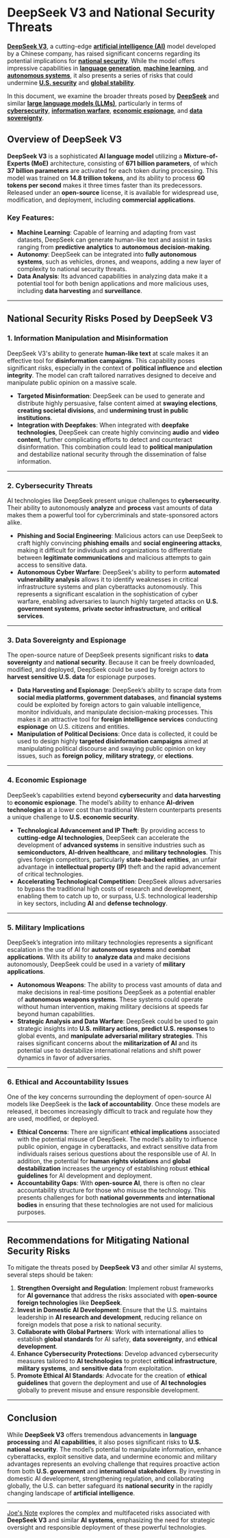 # **DeepSeek V3 and National Security Threats**

**[DeepSeek V3](/literary_products/joes_notes/DEEPSEEK_V3.md)**, a cutting-edge **[artificial intelligence (AI)](https://en.wikipedia.org/wiki/Artificial_intelligence)** model developed by a Chinese company, has raised significant concerns regarding its potential implications for **[national security](/literary_products/joes_notes/NATIONAL_SECURITY.md)**. While the model offers impressive capabilities in **[language generation](/literary_products/joes_notes/LANGUAGE_GENERATION.md)**, **[machine learning](/literary_products/joes_notes/MACHINE_LEARNING.md)**, and **[autonomous systems](/literary_products/joes_notes/AUTONOMOUS_SYSTEMS.md)**, it also presents a series of risks that could undermine **[U.S. security](/literary_products/joes_notes/US_SECURITY.md)** and **[global stability](/literary_products/joes_notes/GLOBAL_STABILITY.md)**.

In this document, we examine the broader threats posed by **[DeepSeek](/literary_products/joes_notes/DEEPSEEK_V3.md)** and similar **[large language models (LLMs)](/literary_products/joes_notes/LARGE_LANGUAGE_MODELS.md)**, particularly in terms of **[cybersecurity](/literary_products/joes_notes/CYBERSECURITY.md)**, **[information warfare](/literary_products/joes_notes/INFORMATION_WARFARE.md)**, **[economic espionage](/literary_products/joes_notes/ECONOMIC_ESPIONAGE.md)**, and **[data sovereignty](/literary_products/joes_notes/DATA_SOVEREIGNTY.md)**.

## **Overview of DeepSeek V3**

**DeepSeek V3** is a sophisticated **AI language model** utilizing a **Mixture-of-Experts (MoE)** architecture, consisting of **671 billion parameters**, of which **37 billion parameters** are activated for each token during processing. This model was trained on **14.8 trillion tokens**, and its ability to process **60 tokens per second** makes it three times faster than its predecessors. Released under an **open-source** license, it is available for widespread use, modification, and deployment, including **commercial applications**.

### Key Features:
- **Machine Learning**: Capable of learning and adapting from vast datasets, DeepSeek can generate human-like text and assist in tasks ranging from **predictive analytics** to **autonomous decision-making**.
- **Autonomy**: DeepSeek can be integrated into **fully autonomous systems**, such as vehicles, drones, and weapons, adding a new layer of complexity to national security threats.
- **Data Analysis**: Its advanced capabilities in analyzing data make it a potential tool for both benign applications and more malicious uses, including **data harvesting** and **surveillance**.

---

## **National Security Risks Posed by DeepSeek V3**

### **1. Information Manipulation and Misinformation**

DeepSeek V3's ability to generate **human-like text** at scale makes it an effective tool for **disinformation campaigns**. This capability poses significant risks, especially in the context of **political influence** and **election integrity**. The model can craft tailored narratives designed to deceive and manipulate public opinion on a massive scale.

- **Targeted Misinformation**: DeepSeek can be used to generate and distribute highly persuasive, false content aimed at **swaying elections**, **creating societal divisions**, and **undermining trust in public institutions**.
- **Integration with Deepfakes**: When integrated with **deepfake technologies**, DeepSeek can create highly convincing **audio** and **video content**, further complicating efforts to detect and counteract disinformation. This combination could lead to **political manipulation** and destabilize national security through the dissemination of false information.

---

### **2. Cybersecurity Threats**

AI technologies like DeepSeek present unique challenges to **cybersecurity**. Their ability to autonomously **analyze** and **process** vast amounts of data makes them a powerful tool for cybercriminals and state-sponsored actors alike.

- **Phishing and Social Engineering**: Malicious actors can use DeepSeek to craft highly convincing **phishing emails** and **social engineering attacks**, making it difficult for individuals and organizations to differentiate between **legitimate communications** and malicious attempts to gain access to sensitive data.
- **Autonomous Cyber Warfare**: DeepSeek's ability to perform **automated vulnerability analysis** allows it to identify weaknesses in critical infrastructure systems and plan cyberattacks autonomously. This represents a significant escalation in the sophistication of cyber warfare, enabling adversaries to launch highly targeted attacks on **U.S. government systems**, **private sector infrastructure**, and **critical services**.
  
---

### **3. Data Sovereignty and Espionage**

The open-source nature of DeepSeek presents significant risks to **data sovereignty** and **national security**. Because it can be freely downloaded, modified, and deployed, DeepSeek could be used by foreign actors to **harvest sensitive U.S. data** for espionage purposes.

- **Data Harvesting and Espionage**: DeepSeek’s ability to scrape data from **social media platforms**, **government databases**, and **financial systems** could be exploited by foreign actors to gain valuable intelligence, monitor individuals, and manipulate decision-making processes. This makes it an attractive tool for **foreign intelligence services** conducting **espionage** on U.S. citizens and entities.
- **Manipulation of Political Decisions**: Once data is collected, it could be used to design highly **targeted disinformation campaigns** aimed at manipulating political discourse and swaying public opinion on key issues, such as **foreign policy**, **military strategy**, or **elections**.

---

### **4. Economic Espionage**

DeepSeek’s capabilities extend beyond **cybersecurity** and **data harvesting** to **economic espionage**. The model’s ability to enhance **AI-driven technologies** at a lower cost than traditional Western counterparts presents a unique challenge to **U.S. economic security**.

- **Technological Advancement and IP Theft**: By providing access to **cutting-edge AI technologies**, DeepSeek can accelerate the development of **advanced systems** in sensitive industries such as **semiconductors**, **AI-driven healthcare**, and **military technologies**. This gives foreign competitors, particularly **state-backed entities**, an unfair advantage in **intellectual property (IP)** theft and the rapid advancement of critical technologies.
- **Accelerating Technological Competition**: DeepSeek allows adversaries to bypass the traditional high costs of research and development, enabling them to catch up to, or surpass, U.S. technological leadership in key sectors, including **AI** and **defense technology**.

---

### **5. Military Implications**

DeepSeek’s integration into military technologies represents a significant escalation in the use of AI for **autonomous systems** and **combat applications**. With its ability to **analyze data** and make decisions autonomously, DeepSeek could be used in a variety of **military applications**.

- **Autonomous Weapons**: The ability to process vast amounts of data and make decisions in real-time positions DeepSeek as a potential enabler of **autonomous weapons systems**. These systems could operate without human intervention, making military decisions at speeds far beyond human capabilities.
- **Strategic Analysis and Data Warfare**: DeepSeek could be used to gain strategic insights into **U.S. military actions**, **predict U.S. responses** to global events, and **manipulate adversarial military strategies**. This raises significant concerns about the **militarization of AI** and its potential use to destabilize international relations and shift power dynamics in favor of adversaries.

---

### **6. Ethical and Accountability Issues**

One of the key concerns surrounding the deployment of open-source AI models like DeepSeek is the **lack of accountability**. Once these models are released, it becomes increasingly difficult to track and regulate how they are used, modified, or deployed.

- **Ethical Concerns**: There are significant **ethical implications** associated with the potential misuse of DeepSeek. The model’s ability to influence public opinion, engage in cyberattacks, and extract sensitive data from individuals raises serious questions about the responsible use of AI. In addition, the potential for **human rights violations** and **global destabilization** increases the urgency of establishing robust **ethical guidelines** for AI development and deployment.
- **Accountability Gaps**: With **open-source AI**, there is often no clear accountability structure for those who misuse the technology. This presents challenges for both **national governments** and **international bodies** in ensuring that these technologies are not used for malicious purposes.

---

## **Recommendations for Mitigating National Security Risks**

To mitigate the threats posed by **DeepSeek V3** and other similar AI systems, several steps should be taken:

1. **Strengthen Oversight and Regulation**: Implement robust frameworks for **AI governance** that address the risks associated with **open-source foreign technologies** like **DeepSeek**.
2. **Invest in Domestic AI Development**: Ensure that the U.S. maintains leadership in **AI research and development**, reducing reliance on foreign models that pose a risk to national security.
3. **Collaborate with Global Partners**: Work with international allies to establish **global standards** for AI safety, **data sovereignty**, and **ethical development**.
4. **Enhance Cybersecurity Protections**: Develop advanced cybersecurity measures tailored to **AI technologies** to protect **critical infrastructure**, **military systems**, and **sensitive data** from exploitation.
5. **Promote Ethical AI Standards**: Advocate for the creation of **ethical guidelines** that govern the deployment and use of **AI technologies** globally to prevent misuse and ensure responsible development.

---

## **Conclusion**

While **DeepSeek V3** offers tremendous advancements in **language processing** and **AI capabilities**, it also poses significant risks to **U.S. national security**. The model’s potential to manipulate information, enhance cyberattacks, exploit sensitive data, and undermine economic and military advantages represents an evolving challenge that requires proactive action from both **U.S. government** and **international stakeholders**. By investing in domestic AI development, strengthening regulation, and collaborating globally, the U.S. can better safeguard its **national security** in the rapidly changing landscape of **artificial intelligence**.

--- 

[Joe's Note](https://github.com/rolodexter/rolodexter/tree/master/literary_products/joes_notes) explores the complex and multifaceted risks associated with **DeepSeek V3** and similar **AI systems**, emphasizing the need for strategic oversight and responsible deployment of these powerful technologies.